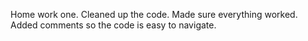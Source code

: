 Home work one. 
Cleaned up the code. 
Made sure everything worked.
Added comments so the code is easy to navigate.